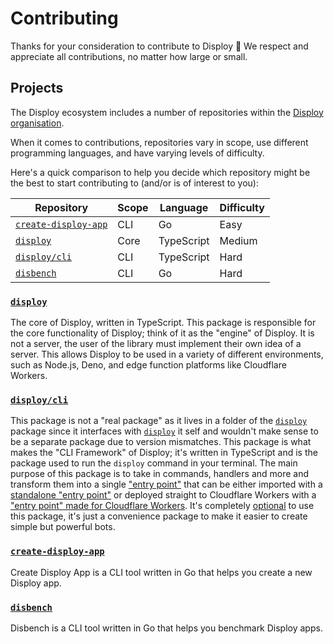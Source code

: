 # Contributing

Thanks for your consideration to contribute to Disploy 💙
We respect and appreciate all contributions, no matter how large or small.

## Projects

The Disploy ecosystem includes a number of repositories within the [Disploy organisation](https://github.com/Disploy).

When it comes to contributions, repositories vary in scope, use different programming languages, and have varying levels of difficulty.

Here's a quick comparison to help you decide which repository might be the best to start contributing to (and/or is of interest to you):

| Repository             | Scope | Language   | Difficulty |
| ---------------------- | ----- | ---------- | ---------- |
| [`create-disploy-app`] | CLI   | Go         | Easy       |
| [`disploy`]            | Core  | TypeScript | Medium     |
| [`disploy/cli`]        | CLI   | TypeScript | Hard       |
| [`disbench`]           | CLI   | Go         | Hard       |

### [`disploy`]

The core of Disploy, written in TypeScript. This package is responsible for the core functionality of Disploy; think of it as the "engine" of Disploy. It is not a server, the user of the library must implement their own idea of a server. This allows Disploy to be used in a variety of different environments, such as Node.js, Deno, and edge function platforms like Cloudflare Workers.

### [`disploy/cli`]

This package is not a "real package" as it lives in a folder of the [`disploy`] package since it interfaces with [`disploy`] it self and wouldn't make sense to be a separate package due to version mismatches. This package is what makes the "CLI Framework" of Disploy; it's written in TypeScript and is the package used to run the `disploy` command in your terminal. The main purpose of this package is to take in commands, handlers and more and transform them into a single ["entry point"] that can be either imported with a [standalone "entry point"] or deployed straight to Cloudflare Workers with a ["entry point" made for Cloudflare Workers]. It's completely [optional](/docs/Reference/framework-less/) to use this package, it's just a convenience package to make it easier to create simple but powerful bots.

### [`create-disploy-app`]

Create Disploy App is a CLI tool written in Go that helps you create a new Disploy app.

### [`disbench`]

Disbench is a CLI tool written in Go that helps you benchmark Disploy apps.

[`disploy`]: https://github.com/Disploy/disploy/tree/main/packages/disploy
[`disploy/cli`]: https://github.com/Disploy/disploy/tree/main/packages/disploy/cli
["entry point"]: https://github.com/Disploy/disploy/tree/main/packages/disploy/cli/assets/code
[standalone "entry point"]: https://github.com/Disploy/disploy/blob/main/packages/disploy/cli/assets/code/standaloneEntry.js
["entry point" made for cloudflare workers]: https://github.com/Disploy/disploy/blob/main/packages/disploy/cli/assets/code/cfWorkerEntry.js
[`create-disploy-app`]: https://github.com/Disploy/create-disploy-app
[`disbench`]: https://github.com/Disploy/disbench
